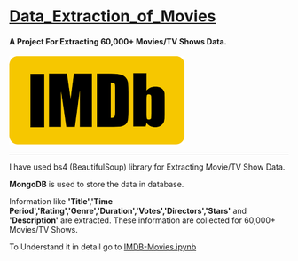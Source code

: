 # [Data_Extraction_of_Movies](https://github.com/parthshah28/Data_Extraction_of_Movies)

#### A Project For Extracting 60,000+ Movies/TV Shows Data.

![](https://github.com/parthshah28/Data_Extraction_of_Movies/blob/main/images/1.png)

---

I have used bs4 (BeautifulSoup) library for Extracting Movie/TV Show Data.

**MongoDB** is used to store the data in database.

Information like **'Title','Time Period','Rating','Genre','Duration','Votes','Directors','Stars'** and **'Description'** are extracted.
These information are collected for 60,000+ Movies/TV Shows.

To Understand it in detail go to [IMDB-Movies.ipynb](https://github.com/parthshah28/Data_Extraction_of_Movies/blob/main/IMDB-Movies.ipynb)
